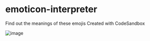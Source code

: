 # emoticon-interpreter
Find out the meanings of these emojis
Created with CodeSandbox



![image](https://user-images.githubusercontent.com/90144196/191039249-45ce5ffa-5c07-4720-8a6f-4e5262a493b6.png)

